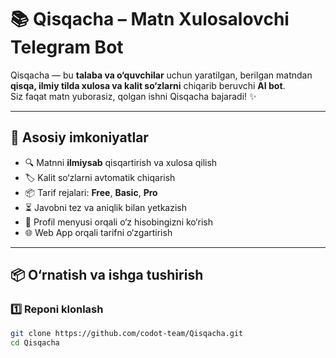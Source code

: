 # 📚 Qisqacha – Matn Xulosalovchi Telegram Bot

Qisqacha — bu **talaba va o‘quvchilar** uchun yaratilgan, berilgan matndan **qisqa, ilmiy tilda xulosa va kalit so‘zlarni** chiqarib beruvchi **AI bot**.  
Siz faqat matn yuborasiz, qolgan ishni Qisqacha bajaradi! ✨

---

## 🚀 Asosiy imkoniyatlar
- 🔍 Matnni **ilmiysab** qisqartirish va xulosa qilish
- 🏷 Kalit so‘zlarni avtomatik chiqarish
- 📦 Tarif rejalari: **Free**, **Basic**, **Pro**
- ⏳ Javobni tez va aniqlik bilan yetkazish
- 📂 Profil menyusi orqali o‘z hisobingizni ko‘rish
- 🌐 Web App orqali tarifni o‘zgartirish

---

## 📦 O‘rnatish va ishga tushirish

### 1️⃣ Reponi klonlash
```bash
git clone https://github.com/codot-team/Qisqacha.git
cd Qisqacha
